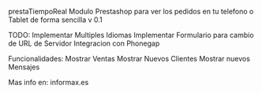 prestaTiempoReal
Modulo Prestashop para ver los pedidos en tu telefono o Tablet de forma sencilla
v 0.1


TODO:
Implementar Multiples Idiomas
Implementar Formulario para cambio de URL de Servidor
Integracion con Phonegap

Funcionalidades:
Mostrar Ventas
Mostrar Nuevos Clientes
Mostrar nuevos Mensajes


Mas info en: informax.es



